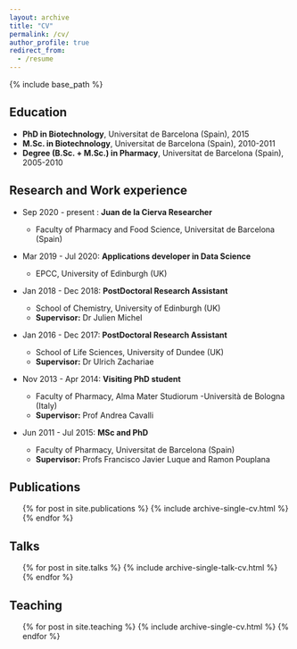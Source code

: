 ```yaml
---
layout: archive
title: "CV"
permalink: /cv/
author_profile: true
redirect_from:
  - /resume
---
```


{% include base_path %}

Education
-------
* **PhD in Biotechnology**, Universitat de Barcelona (Spain), 2015 
* **M.Sc. in Biotechnology**, Universitat de Barcelona (Spain), 2010-2011
* **Degree (B.Sc. + M.Sc.) in Pharmacy**, Universitat de Barcelona (Spain), 2005-2010


Research and Work experience
------- 

* Sep 2020 - present : **Juan de la Cierva Researcher**
  * Faculty of Pharmacy and Food Science, Universitat de Barcelona (Spain)

* Mar 2019 - Jul 2020: **Applications developer in Data Science**
  * EPCC, University of Edinburgh (UK)

* Jan 2018 - Dec 2018: **PostDoctoral Research Assistant**
  * School of Chemistry, University of Edinburgh (UK)
  * **Supervisor:** Dr Julien Michel 

* Jan 2016 - Dec 2017: **PostDoctoral Research Assistant**
  * School of Life Sciences, University of Dundee (UK)
  * **Supervisor:** Dr Ulrich Zachariae

* Nov 2013 - Apr 2014: **Visiting PhD student**
  * Faculty of Pharmacy, Alma Mater Studiorum -Università de Bologna (Italy)
  * **Supervisor:** Prof Andrea Cavalli

* Jun 2011 - Jul 2015: **MSc and PhD**
  * Faculty of Pharmacy, Universitat de Barcelona (Spain)
  * **Supervisor:** Profs Francisco Javier Luque and Ramon Pouplana
  

Publications
-------
  <ul>{% for post in site.publications %}
    {% include archive-single-cv.html %}
  {% endfor %}</ul>
  
Talks
-------
  <ul>{% for post in site.talks %}
    {% include archive-single-talk-cv.html %}
  {% endfor %}</ul>
  
Teaching
-------
  <ul>{% for post in site.teaching %}
    {% include archive-single-cv.html %}
  {% endfor %}</ul>
  

